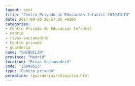 ```yaml
---
layout: post
title: "Centro Privado de Educación Infantil CHIQUILIN"
date: 2017-09-20 20:57:05 +0200
categories:
- Centro Privado de Educación Infantil
- madrid
- rivas-vaciamadrid
- Centro privado
- guarderia
name: "CHIQUILIN"
province: "Madrid"
location: "Rivas-Vaciamadrid"
code: "28049523"
type: "Centro privado"
permalink: /guarderias/chiquilin.html
---
```


